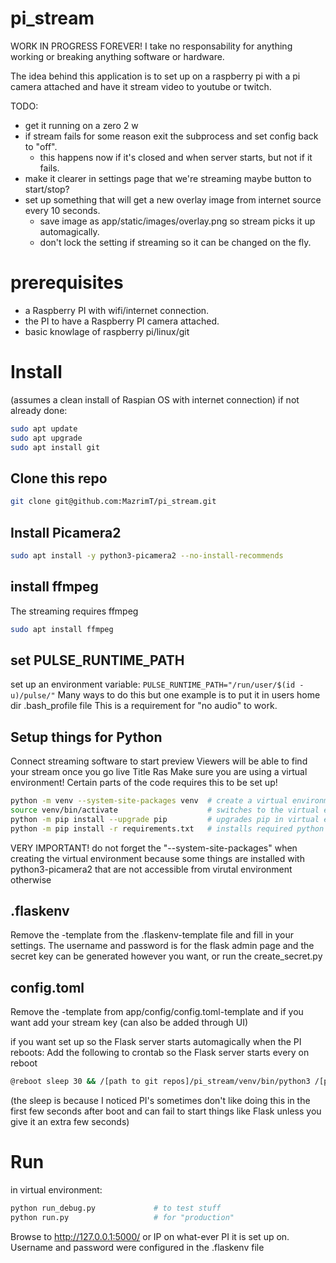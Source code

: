 # pi_stream
WORK IN PROGRESS FOREVER!
I take no responsability for anything working or breaking anything software or hardware.

The idea behind this application is to set up on a raspberry pi with a pi camera attached and have it stream video to youtube or twitch.


TODO:
* get it running on a zero 2 w
* if stream fails for some reason exit the subprocess and set config back to "off".
    * this happens now if it's closed and when server starts, but not if it fails.
* make it clearer in settings page that we're streaming maybe button to start/stop?
* set up something that will get a new overlay image from internet source every 10 seconds.
    * save image as app/static/images/overlay.png so stream picks it up automagically.
    * don't lock the setting if streaming so it can be changed on the fly.


# prerequisites
* a Raspberry PI with wifi/internet connection.
* the PI to have a Raspberry PI camera attached.
* basic knowlage of raspberry pi/linux/git

# Install
(assumes a clean install of Raspian OS with internet connection)
if not already done:
```bash
sudo apt update
sudo apt upgrade
sudo apt install git
```

## Clone this repo
```bash
git clone git@github.com:MazrimT/pi_stream.git
```

## Install Picamera2
```bash
sudo apt install -y python3-picamera2 --no-install-recommends
```
## install ffmpeg
The streaming requires ffmpeg
```bash
sudo apt install ffmpeg
```

## set PULSE_RUNTIME_PATH
set up an environment variable:
`PULSE_RUNTIME_PATH="/run/user/$(id -u)/pulse/"`
Many ways to do this but one example is to put it in users home dir .bash_profile file
This is a requirement for "no audio" to work.

## Setup things for Python


Connect streaming software to start preview
Viewers will be able to find your stream once you go live
Title
Ras
Make sure you are using a virtual environment!
Certain parts of the code requires this to be set up!
```bash
python -m venv --system-site-packages venv  # create a virtual environment, --system-site-packages is important! otherwise picamera wont work
source venv/bin/activate                    # switches to the virtual environments python enterpreter
python -m pip install --upgrade pip         # upgrades pip in virtual environment to latest version
python -m pip install -r requirements.txt   # installs required python packages
```
VERY IMPORTANT! do not forget the "--system-site-packages" when creating the virtual environment because some things are installed with python3-picamera2 that are not accessible from virutal environment otherwise

## .flaskenv
Remove the -template from the .flaskenv-template file and fill in your settings.
The username and password is for the flask admin page and the secret key can be generated however you want, or run the create_secret.py

## config.toml
Remove the -template from app/config/config.toml-template and if you want add your stream key (can also be added through UI)

if you want set up so the Flask server starts automagically when the PI reboots:
Add the following to crontab so the Flask server starts every on reboot
```bash
@reboot sleep 30 && /[path to git repos]/pi_stream/venv/bin/python3 /[path to git repos]/pi_stream/run.py
```
(the sleep is because I noticed PI's sometimes don't like doing this in the first few seconds after boot and can fail to start things like Flask unless you give it an extra few seconds)


# Run
in virtual environment:
```bash
python run_debug.py             # to test stuff
python run.py                   # for "production"
```

Browse to http://127.0.0.1:5000/ or IP on what-ever PI it is set up on.
Username and password were configured in the .flaskenv file
